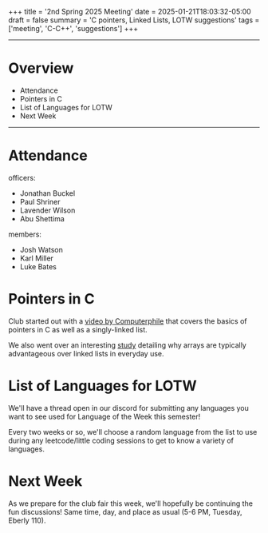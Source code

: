 +++
title = '2nd Spring 2025 Meeting'
date = 2025-01-21T18:03:32-05:00
draft = false
summary = 'C pointers, Linked Lists, LOTW suggestions'
tags = ['meeting', 'C-C++', 'suggestions']
+++
***
# Overview
- Attendance
- Pointers in C
- List of Languages for LOTW
- Next Week
***
# Attendance
officers: 

- Jonathan Buckel
- Paul Shriner
- Lavender Wilson
- Abu Shettima


members:
- Josh Watson
- Karl Miller
- Luke Bates
# Pointers in C
Club started out with a [video by Computerphile](https://www.youtube.com/watch?v=t5NszbIerYc) that covers the basics of pointers in C as well as a singly-linked list.

We also went over an interesting [study](https://arxiv.org/pdf/2306.06942v2) detailing why arrays are typically advantageous over linked lists in everyday use.
# List of Languages for LOTW
We'll have a thread open in our discord for submitting any languages you want to see used for Language of the Week this semester!

Every two weeks or so, we'll choose a random language from the list to use during any leetcode/little coding sessions to get to know a variety of languages. 
# Next Week
As we prepare for the club fair this week, we'll hopefully be continuing the fun discussions! Same time, day, and place as usual (5-6 PM, Tuesday, Eberly 110). 